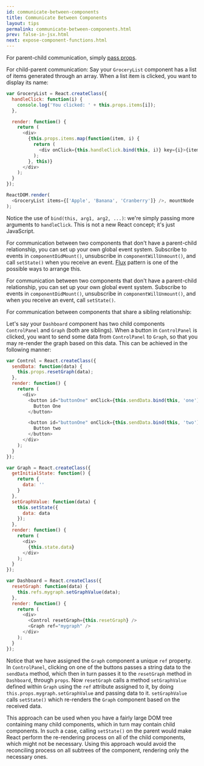 ```yaml
---
id: communicate-between-components
title: Communicate Between Components
layout: tips
permalink: communicate-between-components.html
prev: false-in-jsx.html
next: expose-component-functions.html
---
```


For parent-child communication, simply [pass props](/react/docs/multiple-components.html).

For child-parent communication:
Say your `GroceryList` component has a list of items generated through an array. When a list item is clicked, you want to display its name:

```js
var GroceryList = React.createClass({
  handleClick: function(i) {
    console.log('You clicked: ' + this.props.items[i]);
  },

  render: function() {
    return (
      <div>
        {this.props.items.map(function(item, i) {
          return (
            <div onClick={this.handleClick.bind(this, i)} key={i}>{item}</div>
          );
        }, this)}
      </div>
    );
  }
});

ReactDOM.render(
  <GroceryList items={['Apple', 'Banana', 'Cranberry']} />, mountNode
);
```

Notice the use of `bind(this, arg1, arg2, ...)`: we're simply passing more arguments to `handleClick`. This is not a new React concept; it's just JavaScript.

For communication between two components that don't have a parent-child relationship, you can set up your own global event system. Subscribe to events in `componentDidMount()`, unsubscribe in `componentWillUnmount()`, and call `setState()` when you receive an event. [Flux](https://facebook.github.io/flux/) pattern is one of the possible ways to arrange this.


For communication between two components that don't have a parent-child relationship, you can set up your own global event system. Subscribe to events in `componentDidMount()`, unsubscribe in `componentWillUnmount()`, and when you receive an event, call `setState()`.


For communication between components that share a sibling relationship:

Let's say your `Dashboard` component has two child components `ControlPanel` and `Graph` (both are siblings). When a button in `ControlPanel` is clicked, you want to send some data from `ControlPanel` to `Graph`, so that you may re-render the graph based on this data. This can be achieved in the following manner:

```js
var Control = React.createClass({
  sendData: function(data) {
    this.props.resetGraph(data);
  },
  render: function() {
    return (
      <div>
        <button id="buttonOne" onClick={this.sendData.bind(this, 'one')} >
          Button One
        </button>

        <button id="buttonOne" onClick={this.sendData.bind(this, 'two')} >
          Button two
        </button>
      </div>
    );
  }
});

var Graph = React.createClass({
  getInitialState: function() {
    return {
      data: ''
    }  
  },
  setGraphValue: function(data) {
    this.setState({
      data: data
    });
  },
  render: function() {
    return (
      <div>
        {this.state.data}
      </div>
    );
  }
});

var Dashboard = React.createClass({
  resetGraph: function(data) {
    this.refs.mygraph.setGraphValue(data);
  },
  render: function() {
    return (
      <div>
        <Control resetGraph={this.resetGraph} />
        <Graph ref="mygraph" />
      </div>
    );
  }
});

```


Notice that we have assigned the `Graph` component a unique `ref` property. In `ControlPanel`, clicking on one of the buttons passes a string data to the `sendData` method, which then in turn passes it to the `resetGraph` method in `Dashboard`, through `props`. Now `resetGraph` calls a method `setGraphValue` defined within `Graph` using the `ref` attribute assigned to it, by doing `this.props.mygraph.setGraphValue` and passing data to it. `setGraphValue` calls `setState()` which re-renders the `Graph` component based on the received data. 

This approach can be used when you have a fairly large DOM tree containing many child components, which in turn may contain child components. In such a case, calling `setState()` on the parent would make React perform the re-rendering process on all of the child components, which might not be necessary. Using this approach would avoid the reconciling process on all subtrees of the component, rendering only the necessary ones.